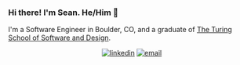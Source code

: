 ### Hi there!  I'm Sean. He/Him 🌲


I'm a Software Engineer in Boulder, CO, and a graduate of [The Turing School of Software and Design](https://turing.io/).


<div align="center">
  <a href="https://www.linkedin.com/in/sean-steel/"><img alt="linkedin"  src="https://img.shields.io/badge/-LinkedIn-black.svg?style=for-the-badge&logo=linkedin&colorB=1C5D99"/></a>
  <a href="mailto:seanrsteel@gmail.com"><img alt="email" src="https://img.shields.io/badge/-Email-f2c236.svg?style=for-the-badge&colorB=b1361e" /></a>
</div>


<!--
**s-steel/s-steel** is a ✨ _special_ ✨ repository because its `README.md` (this file) appears on your GitHub profile.

### I'm currently learning:
- Python / Flask
- Docker
- JavaScript / Node.JS

### Get in touch with me! 📣
I'm always looking to meet new people and chat!


Here are some ideas to get you started:

- 🔭 I’m currently working on ...
- 🌱 I’m currently learning ...
- 👯 I’m looking to collaborate on ...
- 🤔 I’m looking for help with ...
- 💬 Ask me about ...
- 📫 How to reach me: ...
- 😄 Pronouns: ...
- ⚡ Fun fact: ...
-->
